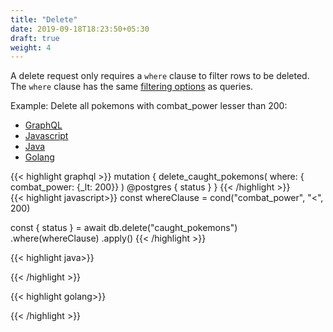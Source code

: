 ```yaml
---
title: "Delete"
date: 2019-09-18T18:23:50+05:30
draft: true
weight: 4
---
```


A delete request only requires a `where` clause to filter rows to be deleted. The `where` clause has the same [filtering options](/essentials/queries/filtering) as queries.

Example: Delete all pokemons with combat_power lesser than 200:

<div class="row tabs-wrapper">
  <div class="col s12" style="padding:0">
    <ul class="tabs">
      <li class="tab col s2"><a class="active" href="#delete-graphql">GraphQL</a></li>
      <li class="tab col s2"><a href="#delete-js">Javascript</a></li>
      <li class="tab col s2"><a href="#delete-java">Java</a></li>
      <li class="tab col s2"><a href="#delete-golang">Golang</a></li>
    </ul>
  </div>
  <div id="delete-graphql" class="col s12" style="padding:0">
{{< highlight graphql >}}
mutation {
  delete_caught_pokemons(
    where: { combat_power: {_lt: 200}}
  ) @postgres {
    status
  }
}
{{< /highlight >}}   
  </div>
  <div id="delete-js" class="col s12" style="padding:0">
{{< highlight javascript>}}
const whereClause = cond("combat_power", "<", 200)

const { status } = await db.delete("caught_pokemons")
  .where(whereClause)
  .apply()
{{< /highlight >}}  
  </div>
  <div id="delete-java" class="col s12" style="padding:0">
{{< highlight java>}}

{{< /highlight >}}    
  </div>
  <div id="delete-golang" class="col s12" style="padding:0">
{{< highlight golang>}}

{{< /highlight >}}    
  </div>  
</div>
